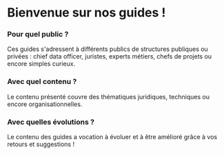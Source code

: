 # Bienvenue sur nos guides !

### Pour quel public ?

Ces guides s'adressent à différents publics de structures publiques ou privées : chief data officer, juristes, experts métiers, chefs de projets ou encore simples curieux.

### Avec quel contenu ?

Le contenu présenté couvre des thématiques juridiques, techniques ou encore organisationnelles.

### Avec quelles évolutions ?

Le contenu des guides a vocation à évoluer et à être amélioré grâce à vos retours et suggestions !

